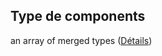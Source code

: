 ## Type de components

an array of merged types ([Détails](frw-definitions-display-properties-components-items.md))
